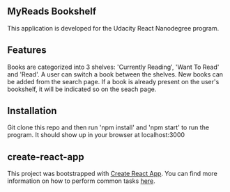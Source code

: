 ## MyReads Bookshelf

This application is developed for the Udacity React Nanodegree program. 

## Features
Books are categorized into 3 shelves: 'Currently Reading', 'Want To Read' and 'Read'.
A user can switch a book between the shelves.
New books can be added from the search page. 
If a book is already present on the user's bookshelf, it will be indicated so on the seach page.

## Installation
Git clone this repo and then run 'npm install' and 'npm start' to run the program. 
It should show up in your browser at localhost:3000

## create-react-app

This project was bootstrapped with [Create React App](https://github.com/facebookincubator/create-react-app). You can find more information on how to perform common tasks [here](https://github.com/facebookincubator/create-react-app/blob/master/packages/react-scripts/template/README.md).

